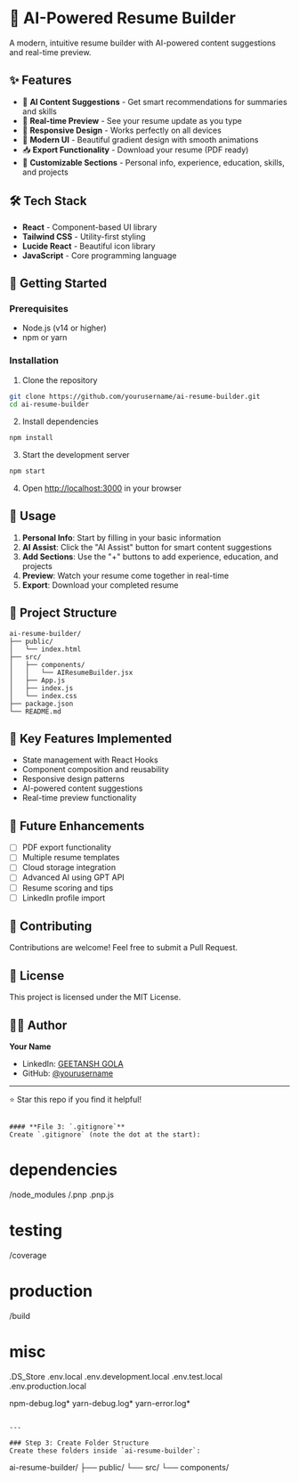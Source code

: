 # 🚀 AI-Powered Resume Builder

A modern, intuitive resume builder with AI-powered content suggestions and real-time preview.

## ✨ Features

- 🤖 **AI Content Suggestions** - Get smart recommendations for summaries and skills
- 👀 **Real-time Preview** - See your resume update as you type
- 📱 **Responsive Design** - Works perfectly on all devices
- 🎨 **Modern UI** - Beautiful gradient design with smooth animations
- 📥 **Export Functionality** - Download your resume (PDF ready)
- 🔧 **Customizable Sections** - Personal info, experience, education, skills, and projects

## 🛠️ Tech Stack

- **React** - Component-based UI library
- **Tailwind CSS** - Utility-first styling
- **Lucide React** - Beautiful icon library
- **JavaScript** - Core programming language

## 🚀 Getting Started

### Prerequisites
- Node.js (v14 or higher)
- npm or yarn

### Installation

1. Clone the repository
```bash
git clone https://github.com/yourusername/ai-resume-builder.git
cd ai-resume-builder
```

2. Install dependencies
```bash
npm install
```

3. Start the development server
```bash
npm start
```

4. Open [http://localhost:3000](http://localhost:3000) in your browser

## 📖 Usage

1. **Personal Info**: Start by filling in your basic information
2. **AI Assist**: Click the "AI Assist" button for smart content suggestions
3. **Add Sections**: Use the "+" buttons to add experience, education, and projects
4. **Preview**: Watch your resume come together in real-time
5. **Export**: Download your completed resume

## 🎯 Project Structure
```
ai-resume-builder/
├── public/
│   └── index.html
├── src/
│   ├── components/
│   │   └── AIResumeBuilder.jsx
│   ├── App.js
│   ├── index.js
│   └── index.css
├── package.json
└── README.md
```

## 🌟 Key Features Implemented

- State management with React Hooks
- Component composition and reusability
- Responsive design patterns
- AI-powered content suggestions
- Real-time preview functionality

## 🔮 Future Enhancements

- [ ] PDF export functionality
- [ ] Multiple resume templates
- [ ] Cloud storage integration
- [ ] Advanced AI using GPT API
- [ ] Resume scoring and tips
- [ ] LinkedIn profile import

## 🤝 Contributing

Contributions are welcome! Feel free to submit a Pull Request.

## 📝 License

This project is licensed under the MIT License.

## 👨‍💻 Author

**Your Name**
- LinkedIn: [GEETANSH GOLA](https://www.linkedin.com/in/geetansh-gola-154650291)
- GitHub: [@yourusername](https://github.com/yourusername)

---

⭐ Star this repo if you find it helpful!
```

#### **File 3: `.gitignore`**
Create `.gitignore` (note the dot at the start):
```
# dependencies
/node_modules
/.pnp
.pnp.js

# testing
/coverage

# production
/build

# misc
.DS_Store
.env.local
.env.development.local
.env.test.local
.env.production.local

npm-debug.log*
yarn-debug.log*
yarn-error.log*
```

---

### Step 3: Create Folder Structure
Create these folders inside `ai-resume-builder`:
```
ai-resume-builder/
├── public/
└── src/
    └── components/
